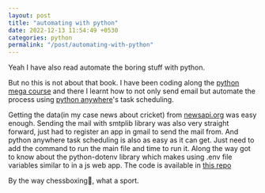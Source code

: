 ```yaml
---
layout: post
title: "automating with python"
date: 2022-12-13 11:54:49 +0530
categories: python
permalink: "/post/automating-with-python"
---
```


Yeah I have also read automate the boring stuff with python.

But no this is not about that book. I have been coding along the [python mega course](https://www.udemy.com/course/the-python-mega-course/) and there I learnt how to not only send email but automate the process using [python anywhere](https://www.pythonanywhere.com/)'s task scheduling.

Getting the data(in my case news about cricket) from [newsapi.org](https://newsapi.org/) was easy enough. Sending the mail with smtplib library was also very straight forward, just had to register an app in gmail to send the mail from. And python anywhere task scheduling is also as easy as it can get. Just need to add the command to run the main file and time to run it. Along the way got to know about the python-dotenv library which makes using .env file variables similar to in a js web app. The code is available in [this repo](https://github.com/durlavkalita/email-news)

By the way chessboxing🥵, what a sport.
